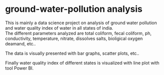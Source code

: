 # ground-water-pollution analysis

This is mainly a data science project on analysis of ground water pollution and water quality index of water in all states of india.  
The different parameters analyzed are total coliform, fecal coliform, ph, conductivity, temperature, nitrate, dissolves salts, bioligical oxygen deamand, etc..

The data is visually presented with bar graphs, scatter plots, etc..

Finally water quality index of different states is visualized with line plot with tool Power BI.
